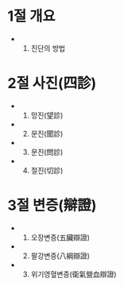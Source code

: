 # 1절 개요
- 1. 진단의 방법
# 2절 사진(四診)
- 1. 망진(望診) 
- 2. 문진(聞診)
- 3. 문진(問診)
- 4. 절진(切診)
# 3절 변증(辯證)
- 1. 오장변증(五臟辯證)
- 2. 팔강변증(八綱辯證)
- 3. 위기영혈변증(衛氣營血辯證)
